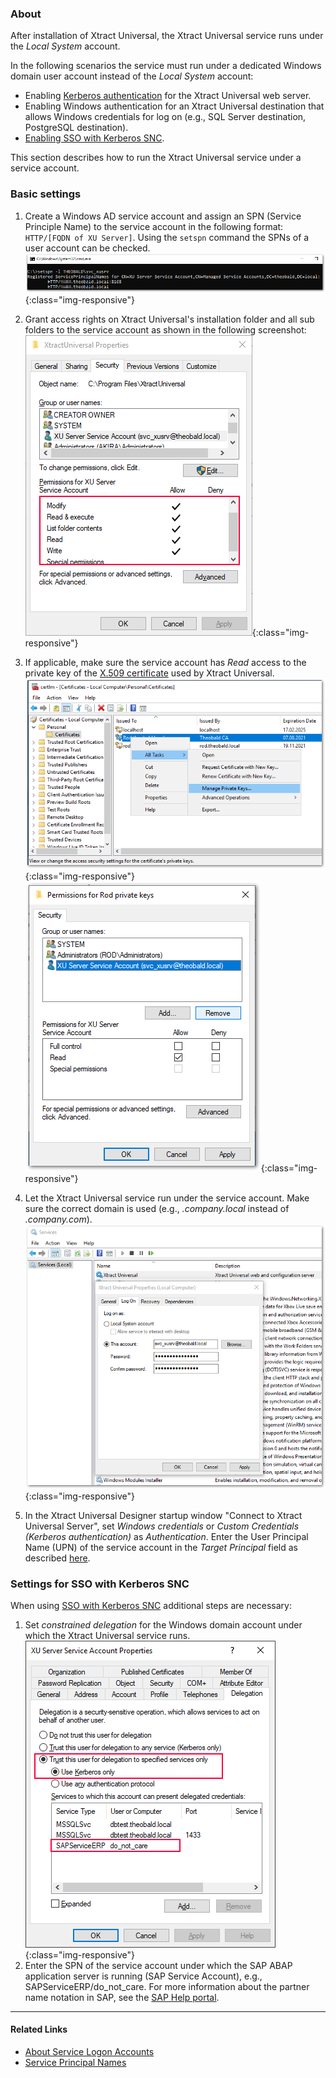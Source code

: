 ### About
After installation of Xtract Universal, the Xtract Universal service runs under the *Local System* account.

In the following scenarios the service must run under a dedicated Windows domain user account instead of the *Local System* account:

- Enabling [Kerberos authentication](../security/server-security#restrict-access-to-windows-ad-users-kerberos-authentication) for the Xtract Universal web server.
- Enabling Windows authentication for an Xtract Universal destination that allows Windows credentials for log on (e.g., SQL Server destination, PostgreSQL destination).
- [Enabling SSO with Kerberos SNC](./sap-single-sign-on/sso-with-kerberos-snc).

This section describes how to run the Xtract Universal service under a service account.


### Basic settings

1. Create a Windows AD service account and assign an SPN (Service Principle Name) to the service account in the following format: ```HTTP/[FQDN of XU Server]```.
Using the ```setspn``` command the SPNs of a user account can be checked.
![xu service account](/img/content/xu/xu-service-account-SPN.png){:class="img-responsive"}

2. Grant access rights on Xtract Universal's installation folder and all sub folders to the service account as shown in the following screenshot:
![xu service account permissions](/img/content/xu/xu-service-account-permissions.png){:class="img-responsive"}

3. If applicable, make sure the service account has *Read* access to the private key of the [X.509 certificate](../security/install-x.509-Certificate) used by Xtract Universal.
![xu service account private key 1](/img/content/xu/xu-service-account-privatekey_1.png){:class="img-responsive"}
![xu service account private key 2](/img/content/xu/xu-service-account-privatekey_2.png){:class="img-responsive"}

4. Let the Xtract Universal service run under the service account. Make sure the correct domain is used (e.g., *.company.local* instead of *.company.com*).
![xu service account services](/img/content/xu/xu-service-account-services.png){:class="img-responsive"}

5. In the Xtract Universal Designer startup window "Connect to Xtract Universal Server", set *Windows credentials* or *Custom Credentials (Kerberos authentication)* as *Authentication*. Enter the User Principal Name (UPN) of the service account in the *Target Principal* field as described [here](https://kb.theobald-software.com/xtract-universal/target-principal-TPN).


### Settings for SSO with Kerberos SNC

When using [SSO with Kerberos SNC](./sap-single-sign-on/sso-with-kerberos-snc) additional steps are necessary:<br>

1. Set *constrained delegation* for the Windows domain account under which the Xtract Universal service runs.
![xu_service_account_constr_deleg](/img/content/XU_SSO_WinAD_Delegation.png){:class="img-responsive"}
2. Enter the SPN of the service account under which the SAP ABAP application server is running (SAP Service Account), e.g., SAPServiceERP/do_not_care.
For more information about the partner name notation in SAP, see the [SAP Help portal](https://help.sap.com/viewer/e815bb97839a4d83be6c4fca48ee5777/7.5.9/en-US/440ebb40b9920d1be10000000a114a6b.html).


*********
#### Related Links
- [About Service Logon Accounts](https://docs.microsoft.com/en-us/windows/win32/ad/about-service-logon-accounts)
- [Service Principal Names](https://docs.microsoft.com/en-us/windows/win32/ad/service-principal-names)

